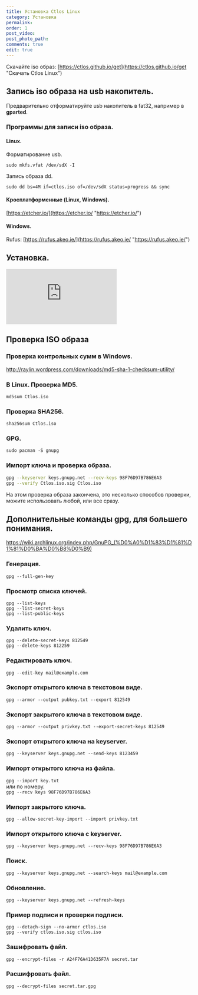 ```yaml
---
title: Установка Ctlos Linux
category: Установка
permalink:
order: 1
post_video: 
post_photo_path: 
comments: true
edit: true
---
```

Скачайте iso образ: [https://ctlos.github.io/get](https://ctlos.github.io/get "Скачать Ctlos Linux")

## Запись iso образа на usb накопитель.

Предварительно отформатируйте usb накопитель в fat32, например в **gparted**.

### Программы для записи iso образа.

#### Linux.

Форматирование usb.

    sudo mkfs.vfat /dev/sdX -I

Запись образа dd.

    sudo dd bs=4M if=ctlos.iso of=/dev/sdX status=progress && sync

#### Кросплатформенные (Linux, Windows).

[https://etcher.io/](https://etcher.io/ "https://etcher.io/")

#### Windows.

Rufus: [https://rufus.akeo.ie/](https://rufus.akeo.ie/ "https://rufus.akeo.ie/")

## Установка.

<div class="embed-responsive embed-responsive-16by9">
	<iframe src="https://www.youtube.com/embed/xaaAoakklfQ" frameborder="0" allow="accelerometer; autoplay; encrypted-media; gyroscope; picture-in-picture" allowfullscreen></iframe>
</div>

## Проверка ISO образа

### Проверка контрольных сумм в Windows.

http://raylin.wordpress.com/downloads/md5-sha-1-checksum-utility/

### В Linux. Проверка MD5.  
`md5sum Ctlos.iso`

### Проверка  SHA256.  
`sha256sum Ctlos.iso`

### GPG.  
`sudo pacman -S gnupg`

### Импорт ключа и проверка образа.
```bash
gpg --keyserver keys.gnupg.net --recv-keys 98F76D97B786E6A3
gpg --verify Ctlos.iso.sig Ctlos.iso
```

На этом проверка образа закончена, это несколько способов проверки, можите использовать любой, или все сразу.

## Дополнительные команды gpg, для большего понимания.

https://wiki.archlinux.org/index.php/GnuPG_(%D0%A0%D1%83%D1%81%D1%81%D0%BA%D0%B8%D0%B9)

### Генерация.  
`gpg --full-gen-key`

### Просмотр списка ключей.
```
gpg --list-keys
gpg --list-secret-keys
gpg --list-public-keys
```

### Удалить ключ.
```
gpg --delete-secret-keys 812549
gpg --delete-keys 812259
```

### Редактировать ключ.  
`gpg --edit-key mail@example.com`

### Экспорт открытого ключа в текстовом виде.  
`gpg --armor --output pubkey.txt --export 812549`

### Экспорт закрытого ключа в текстовом виде.  
`gpg --armor --output privkey.txt --export-secret-keys 812549`

### Экспорт открытого ключа на keyserver.  
`gpg --keyserver keys.gnupg.net --send-keys 8123459`

### Импорт открытого ключа из файла.  
`gpg --import key.txt`  
или по номеру.  
`gpg --recv keys 98F76D97B786E6A3`

### Импорт закрытого ключа.  
`gpg --allow-secret-key-import --import privkey.txt`

### Импорт открытого ключа с keyserver.  
`gpg --keyserver keys.gnupg.net --recv-keys 98F76D97B786E6A3`

### Поиск.  
`gpg --keyserver keys.gnupg.net --search-keys mail@example.com`

### Обновление.  
`gpg --keyserver keys.gnupg.net --refresh-keys`

### Пример подписи и проверки подписи.
```
gpg --detach-sign --no-armor ctlos.iso
gpg --verify ctlos.iso.sig ctlos.iso
```

### Зашифровать файл.  
`gpg --encrypt-files -r A24F76A41D635F7A secret.tar`

### Расшифровать файл.  
`gpg --decrypt-files secret.tar.gpg`